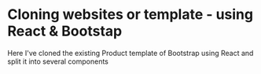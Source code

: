 # Cloning websites or template - using React & Bootstap 

Here I've cloned the existing Product template of Bootstrap using React and split it into several components
